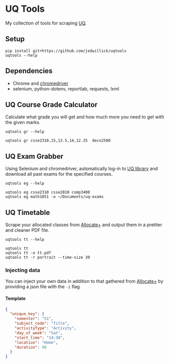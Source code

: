 # UQ Tools

My collection of tools for scraping [UQ](https://www.uq.edu.au/).

## Setup

```shell
pip install git+https://github.com/jedwillick/uqtools
uqtools --help
```

## Dependencies

- Chrome and [chromedriver](https://chromedriver.chromium.org/downloads)
- selenium, python-dotenv, reportlab, requests, lxml

## UQ Course Grade Calculator

Calculate what grade you will get and how much more you need to get with the given marks.

```shell
uqtools gr --help

uqtools gr csse2310,15,13.5,14,12.25  deco2500
```

## UQ Exam Grabber

Using Selenium and chromedriver, automatically log-in to [UQ library](https://www.library.uq.edu.au/exams/) and download all past exams for the specified
courses.

```shell
uqtools eg --help

uqtools eg csse2310 csse2010 comp3400
uqtools eg math1051 -o ~/Documents/uq-exams
```

## UQ Timetable

Scrape your allocated classes from [Allocate+](http://my.uq.edu.au/student-timetable) and output them in a prettier and cleaner PDF file.

```shell
uqtools tt --help

uqtools tt
uqtools tt -o tt.pdf
uqtools tt -r portrait --time-size 30
```

### Injecting data

You can inject your own data in addition to that gathered from [Allocate+](http://my.uq.edu.au/student-timetable) by providing a json file with the `-i` flag

#### Template

```json
{
  "unique_key": {
    "semester": "S1",
    "subject_code": "Title",
    "activityType": "Activity",
    "day_of_week": "Sat",
    "start_time": "14:30",
    "location": "Home",
    "duration": 90
  }
}
```
